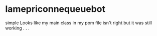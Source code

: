 # lamepriconnequeuebot
simple
Looks like my main class in my pom file isn't right but it was still working . . .
